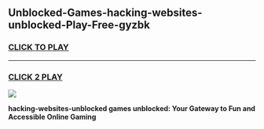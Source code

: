 
## Unblocked-Games-hacking-websites-unblocked-Play-Free-gyzbk
<h3>
<a href="https://premium76.site?title=hacking-websites-unblocked&ref=10A">CLICK TO PLAY</a></h3>
<hr>

<h3>
<a href="https://premium76.site?title=hacking-websites-unblocked&ref=10A">CLICK 2 PLAY</a>
  
</h3>

<a href="https://premium76.site?title=hacking-websites-unblocked&ref=10A"><img src="https://clearcache.store/games.png"></a>


**hacking-websites-unblocked games unblocked: Your Gateway to Fun and Accessible Online Gaming**
